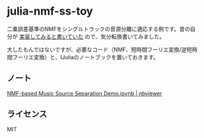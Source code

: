 julia-nmf-ss-toy
================

二乗誤差基準のNMFをシングルトラックの音源分離に適応する例です。昔の自分が [実装してみると書いていた](http://r9y9.github.io/blog/2013/07/27/nmf-euclid/) ので、気分転換書いてみました。

大したもんではないですが、必要なコード（NMF、短時間フーリエ変換/逆短時間フーリエ変換）と、IJuliaのノートブックを置いておきます。

## ノート

[NMF-based Music Source Separation Demo.ipynb | nbviewer](http://nbviewer.ipython.org/github/r9y9/julia-nmf-ss-toy/blob/master/NMF-based%20Music%20Source%20Separation%20Demo.ipynb)

## ライセンス

MIT
